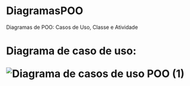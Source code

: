 # DiagramasPOO
Diagramas de POO: Casos de Uso, Classe e Atividade <br>

<h1>Diagrama de caso de uso:
  
![Diagrama de casos de uso POO (1)](https://github.com/Nickolas-Garciaa/DiagramasPOO/assets/128262640/e00ddbbc-9cd5-4926-bba0-6b7bd1f3949f)
